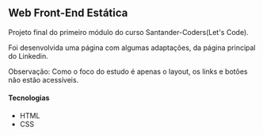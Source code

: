 ## Web Front-End Estática 

Projeto final do primeiro módulo do curso Santander-Coders(Let's Code).

Foi desenvolvida uma página com algumas adaptações, da página principal do Linkedin. 

Observação: Como o foco do estudo é apenas o layout, os links e botões não estão acessíveis.

#### Tecnologias
- HTML
- CSS